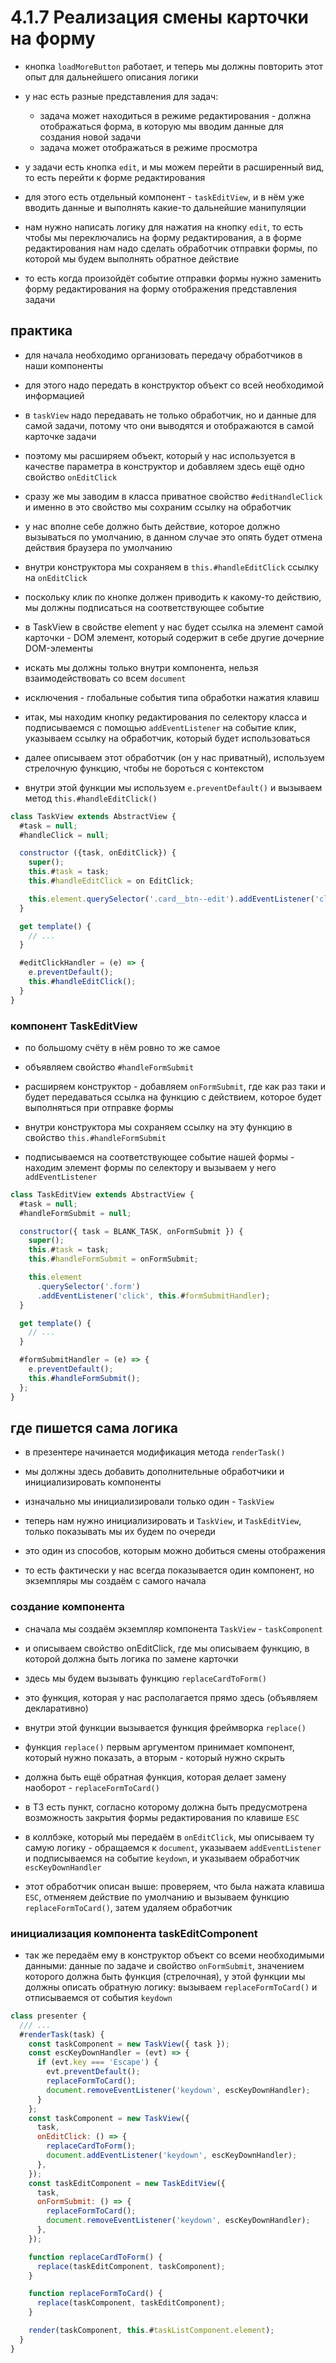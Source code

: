 # 4.1.7 Реализация смены карточки на форму

- кнопка `loadMoreButton` работает, и теперь мы должны повторить этот опыт для дальнейшего описания логики

- у нас есть разные представления для задач:

  - задача может находиться в режиме редактирования - должна отображаться форма, в которую мы вводим данные для создания новой задачи
  - задача может отображаться в режиме просмотра

- у задачи есть кнопка `edit`, и мы можем перейти в расширенный вид, то есть перейти к форме редактирования

- для этого есть отдельный компонент - `taskEditView`, и в нём уже вводить данные и выполнять какие-то дальнейшие манипуляции

- нам нужно написать логику для нажатия на кнопку `edit`, то есть чтобы мы переключались на форму редактирования, а в форме редактирования нам надо сделать обработчик отправки формы, по которой мы будем выполнять обратное действие

- то есть когда произойдёт событие отправки формы нужно заменить форму редактирования на форму отображения представления задачи

## практика

- для начала необходимо организовать передачу обработчиков в наши компоненты

- для этого надо передать в конструктор объект со всей необходимой информацией

- в `taskView` надо передавать не только обработчик, но и данные для самой задачи, потому что они выводятся и отображаются в самой карточке задачи

- поэтому мы расширяем объект, который у нас используется в качестве параметра в конструктор и добавляем здесь ещё одно свойство `onEditClick`

- сразу же мы заводим в класса приватное свойство `#editHandleClick` и именно в это свойство мы сохраним ссылку на обработчик

- у нас вполне себе должно быть действие, которое должно вызываться по умолчанию, в данном случае это опять будет отмена действия браузера по умолчанию

- внутри конструктора мы сохраняем в `this.#handleEditClick` ссылку на `onEditClick`

- поскольку клик по кнопке должен приводить к какому-то действию, мы должны подписаться на соответствующее событие

- в TaskView в свойстве element у нас будет ссылка на элемент самой карточки - DOM элемент, который содержит в себе другие дочерние DOM-элементы

- искать мы должны только внутри компонента, нельзя взаимодействовать со всем `document`

- исключения - глобальные события типа обработки нажатия клавиш

- итак, мы находим кнопку редактирования по селектору класса и подписываемся с помощью `addEventListener` на событие клик, указываем ссылку на обработчик, который будет использоваться

- далее описываем этот обработчик (он у нас приватный), используем стрелочную функцию, чтобы не бороться с контекстом

- внутри этой функции мы используем `e.preventDefault()` и вызываем метод `this.#handleEditClick()`

```js
class TaskView extends AbstractView {
  #task = null;
  #handleClick = null;

  constructor ({task, onEditClick}) {
    super();
    this.#task = task;
    this.#handleEditClick = on EditClick;

    this.element.querySelector('.card__btn--edit').addEventListener('click', this.#editClickHandler);
  }

  get template() {
    // ...
  }

  #editClickHandler = (e) => {
    e.preventDefault();
    this.#handleEditClick();
  }
}
```

### компонент TaskEditView

- по большому счёту в нём ровно то же самое

- объявляем свойство `#handleFormSubmit`

- расширяем конструктор - добавляем `onFormSubmit`, где как раз таки и будет передаваться ссылка на функцию с действием, которое будет выполняться при отправке формы

- внутри конструктора мы сохраняем ссылку на эту функцию в свойство `this.#handleFormSubmit`

- подписываемся на соответствующее событие нашей формы - находим элемент формы по селектору и вызываем у него `addEventListener`

```js
class TaskEditView extends AbstractView {
  #task = null;
  #handleFormSubmit = null;

  constructor({ task = BLANK_TASK, onFormSubmit }) {
    super();
    this.#task = task;
    this.#handleFormSubmit = onFormSubmit;

    this.element
      .querySelector('.form')
      .addEventListener('click', this.#formSubmitHandler);
  }

  get template() {
    // ...
  }

  #formSubmitHandler = (e) => {
    e.preventDefault();
    this.#handleFormSubmit();
  };
}
```

## где пишется сама логика

- в презентере начинается модификация метода `renderTask()`

- мы должны здесь добавить дополнительные обработчики и инициализировать компоненты

- изначально мы инициализировали только один - `TaskView`

- теперь нам нужно инициализировать и `TaskView`, и `TaskEditView`, только показывать мы их будем по очереди

- это один из способов, которым можно добиться смены отображения

- то есть фактически у нас всегда показывается один компонент, но экземпляры мы создаём с самого начала

### создание компонента

- сначала мы создаём экземпляр компонента `TaskView` - `taskComponent`
- и описываем свойство onEditClick, где мы описываем функцию, в которой должна быть логика по замене карточки

- здесь мы будем вызывать функцию `replaceCardToForm()`

- это функция, которая у нас располагается прямо здесь (объявляем декларативно)

- внутри этой функции вызывается функция фреймворка `replace()`

- функция `replace()` первым аргументом принимает компонент, который нужно показать, а вторым - который нужно скрыть

- должна быть ещё обратная функция, которая делает замену наоборот - `replaceFormToCard()`

- в ТЗ есть пункт, согласно которому должна быть предусмотрена возможность закрытия формы редактирования по клавише `ESC`

- в коллбэке, который мы передаём в `onEditClick`, мы описываем ту самую логику - обращаемся к `document`, указываем `addEventListener` и подписываемся на событие `keydown`, и указываем обработчик `escKeyDownHandler`

- этот обработчик описан выше: проверяем, что была нажата клавиша `ESC`, отменяем действие по умолчанию и вызываем функцию `replaceFormToCard()`, затем удаляем обработчик

### инициализация компонента taskEditComponent

- так же передаём ему в конструктор объект со всеми необходимыми данными: данные по задаче и свойство `onFormSubmit`, значением которого должна быть функция (стрелочная), у этой функции мы должны описать обратную логику: вызываем `replaceFormToCard()` и отписываемся от события `keydown`

```js
class presenter {
  /// ...
  #renderTask(task) {
    const taskComponent = new TaskView({ task });
    const escKeyDownHandler = (evt) => {
      if (evt.key === 'Escape') {
        evt.preventDefault();
        replaceFormToCard();
        document.removeEventListener('keydown', escKeyDownHandler);
      }
    };
    const taskComponent = new TaskView({
      task,
      onEditClick: () => {
        replaceCardToForm();
        document.addEventListener('keydown', escKeyDownHandler);
      },
    });
    const taskEditComponent = new TaskEditView({
      task,
      onFormSubmit: () => {
        replaceFormToCard();
        document.removeEventListener('keydown', escKeyDownHandler);
      },
    });

    function replaceCardToForm() {
      replace(taskEditComponent, taskComponent);
    }

    function replaceFormToCard() {
      replace(taskComponent, taskEditComponent);
    }

    render(taskComponent, this.#taskListComponent.element);
  }
}
```
